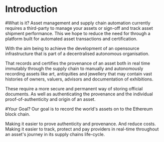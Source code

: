 # Introduction

#What is it?
Asset management and  supply chain automation currently requires a third-party to manage your assets or sign-off  and track asset shipment performance.  This we hope to reduce the need for through a platform built for automated asset transactions and certification.  

With the aim being to achieve the development of an opensource infrastructure that is part of a decentralised autonomous organisation. 

That records and certifies the provenance of an asset both in real time immutably through the supply chain to manually and autonomously recording assets like art, antiquities and jewellery that may contain vast  histories of  owners, valuers, advisors and documentation of exhibitions. 

These require a more secure and permanent way of storing official documents. As well as authenticating the  provenance and the individual proof-of-authenticity and origin of an asset. 

#Your Goal?
Our goal is to record the world's assets on to the Ethereum block chain. 

Making it easier to prove authenticity and provenance. And reduce costs. Making it easier to track, protect and pay providers in real-time throughout an asset's journey in its supply chains life-cycle.